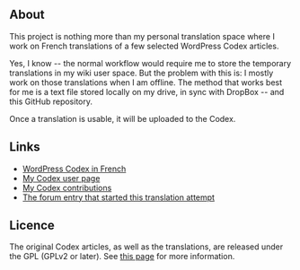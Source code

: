 ## About ##

This project is nothing more than my personal translation space where I work on French translations of a few selected WordPress Codex articles.

Yes, I know -- the normal workflow would require me to store the temporary translations in my wiki user space. But the problem with this is: I mostly work on those translations when I am offline. The method that works best for me is a text file stored locally on my drive, in sync with DropBox -- and this GitHub repository.

Once a translation is usable, it will be uploaded to the Codex.

## Links ##

* [WordPress Codex in French](http://codex.wordpress.org/fr:Accueil)
* [My Codex user page](http://codex.wordpress.org/User:Tar.gz)
* [My Codex contributions](http://codex.wordpress.org/Special:Contributions/Tar.gz)
* [The forum entry that started this translation attempt](http://www.wordpress-fr.net/support/viewtopic.php?pid=378677) 

## Licence ##

The original Codex articles, as well as the translations, are released under the GPL (GPLv2 or later). See [this page](http://wordpress.org/about/license/) for more information.